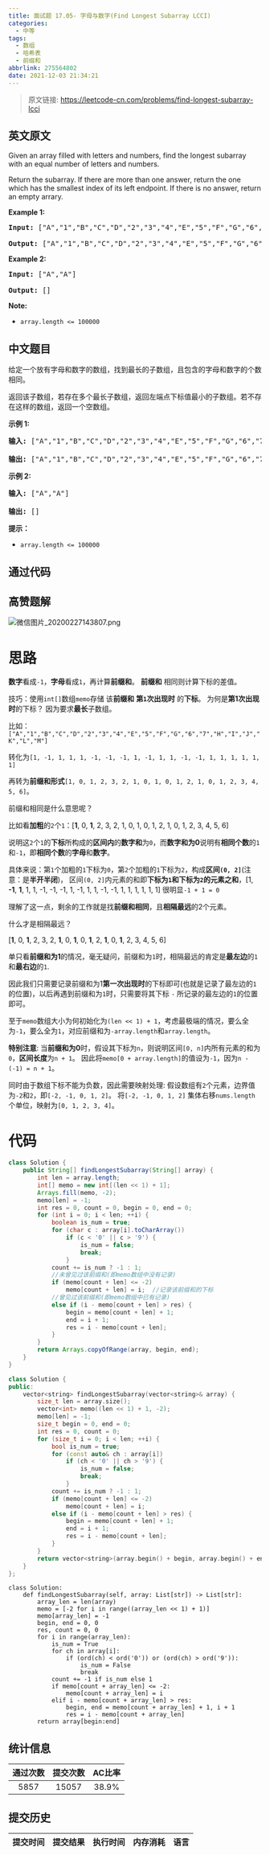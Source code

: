 ```yaml
---
title: 面试题 17.05- 字母与数字(Find Longest Subarray LCCI)
categories:
  - 中等
tags:
  - 数组
  - 哈希表
  - 前缀和
abbrlink: 275564802
date: 2021-12-03 21:34:21
---
```


> 原文链接: https://leetcode-cn.com/problems/find-longest-subarray-lcci


## 英文原文
<div><p>Given an array filled with letters and numbers, find the longest subarray with an equal number of letters and numbers.</p>

<p>Return the subarray. If there are more than one answer, return the one which has the smallest&nbsp;index of its left endpoint. If there is no answer, return an empty arrary.</p>

<p><strong>Example 1:</strong></p>

<pre>
<strong>Input: </strong>[&quot;A&quot;,&quot;1&quot;,&quot;B&quot;,&quot;C&quot;,&quot;D&quot;,&quot;2&quot;,&quot;3&quot;,&quot;4&quot;,&quot;E&quot;,&quot;5&quot;,&quot;F&quot;,&quot;G&quot;,&quot;6&quot;,&quot;7&quot;,&quot;H&quot;,&quot;I&quot;,&quot;J&quot;,&quot;K&quot;,&quot;L&quot;,&quot;M&quot;]

<strong>Output: </strong>[&quot;A&quot;,&quot;1&quot;,&quot;B&quot;,&quot;C&quot;,&quot;D&quot;,&quot;2&quot;,&quot;3&quot;,&quot;4&quot;,&quot;E&quot;,&quot;5&quot;,&quot;F&quot;,&quot;G&quot;,&quot;6&quot;,&quot;7&quot;]
</pre>

<p><strong>Example 2:</strong></p>

<pre>
<strong>Input: </strong>[&quot;A&quot;,&quot;A&quot;]

<strong>Output: </strong>[]
</pre>

<p><strong>Note: </strong></p>

<ul>
	<li><code>array.length &lt;= 100000</code></li>
</ul>
</div>

## 中文题目
<div><p>给定一个放有字母和数字的数组，找到最长的子数组，且包含的字母和数字的个数相同。</p>

<p>返回该子数组，若存在多个最长子数组，返回左端点下标值最小的子数组。若不存在这样的数组，返回一个空数组。</p>

<p><strong>示例 1:</strong></p>

<pre>
<strong>输入: </strong>["A","1","B","C","D","2","3","4","E","5","F","G","6","7","H","I","J","K","L","M"]

<strong>输出: </strong>["A","1","B","C","D","2","3","4","E","5","F","G","6","7"]
</pre>

<p><strong>示例 2:</strong></p>

<pre>
<strong>输入: </strong>["A","A"]

<strong>输出: </strong>[]
</pre>

<p><strong>提示：</strong></p>

<ul>
	<li><code>array.length <= 100000</code></li>
</ul>
</div>

## 通过代码
<RecoDemo>
</RecoDemo>


## 高赞题解
![微信图片_20200227143807.png](../images/find-longest-subarray-lcci-0.png)


# 思路
**数字**看成`-1`，**字母**看成`1`，再计算**前缀和**。
**前缀和**  相同则计算下标的差值。

技巧：使用`int[]`数组`memo`存储 该**前缀和** **第`1`次出现时** 的**下标**。
为何是**第1次出现时**的下标？
因为要求**最长**子数组。

比如：
`["A","1","B","C","D","2","3","4","E","5","F","G","6","7","H","I","J","K","L","M"]`

转化为`[1, -1, 1, 1, 1, -1, -1, -1, 1, -1, 1, 1, -1, -1, 1, 1, 1, 1, 1, 1]`

再转为**前缀和形式**`[1, 0, 1, 2, 3, 2, 1, 0, 1, 0, 1, 2, 1, 0, 1, 2, 3, 4, 5, 6]`。


前缀和相同是什么意思呢？

比如看**加粗**的`2`个`1`：[**1**, 0, **1**, 2, 3, 2, 1, 0, 1, 0, 1, 2, 1, 0, 1, 2, 3, 4, 5, 6]

说明这`2`个`1`的**下标**所构成的**区间内**的**数字和**为`0`，而**数字和为0**说明有**相同个数**的`1`和`-1`，即**相同个数**的**字母**和**数字**。

具体来说：第`1`个加粗的`1`下标为`0`，第`2`个加粗的`1`下标为`2`，构成**区间`(0, 2]`**(注意：是**半开半闭**)，
区间`(0, 2]`内元素的和即**下标为`1`**和**下标为`2`**的**元素之和**，[1, **-1**, **1**, 1, 1, -1, -1, -1, 1, -1, 1, 1, -1, -1, 1, 1, 1, 1, 1, 1]
很明显`-1 + 1 = 0`

理解了这一点，剩余的工作就是找**前缀和相同**，且**相隔最远**的2个元素。

什么才是相隔最远？

[**1**, 0, **1**, 2, 3, 2, **1**, 0, **1**, 0, **1**, 2, **1**, 0, **1**, 2, 3, 4, 5, 6]

单只看**前缀和为1**的情况，毫无疑问，前缀和为`1`时，相隔最远的肯定是**最左边**的`1`和**最右边**的`1`.

因此我们只需要记录前缀和为1**第一次出现时**的下标即可(也就是记录了最左边的`1`的位置)，以后再遇到前缀和为`1`时，只需要将其下标 `-` 所记录的最左边的`1`的位置 即可。

至于`memo`数组大小为何初始化为`(len << 1) + 1`，考虑最极端的情况，要么全为`-1`，要么全为`1`，对应前缀和为`-array.length`和`array.length`。

**特别注意**: 
当**前缀和为0**时，假设其下标为`n`，则说明区间`[0, n]`内所有元素的和为`0`，**区间长度**为`n + 1`。
因此将`memo[0 + array.length]`的值设为`-1`，因为`n - (-1) = n + 1`。

同时由于数组下标不能为负数，因此需要映射处理:
假设数组有`2`个元素，边界值为`-2`和`2`，即`[-2, -1, 0, 1, 2]`。
将`[-2, -1, 0, 1, 2]` 集体右移`nums.length`个单位，映射为`[0, 1, 2, 3, 4]`。

# 代码
```java [-java代码]
class Solution {
    public String[] findLongestSubarray(String[] array) {
        int len = array.length;
        int[] memo = new int[(len << 1) + 1];
        Arrays.fill(memo, -2);
        memo[len] = -1;
        int res = 0, count = 0, begin = 0, end = 0;
        for (int i = 0; i < len; ++i) {
            boolean is_num = true;
            for (char c : array[i].toCharArray())
                if (c < '0' || c > '9') {
                    is_num = false;
                    break;
                }
            count += is_num ? -1 : 1;
            //未曾见过该前缀和(即memo数组中没有记录)
            if (memo[count + len] <= -2) 
                memo[count + len] = i;  //记录该前缀和的下标
            //曾见过该前缀和(即memo数组中已有记录)
            else if (i - memo[count + len] > res) {
                begin = memo[count + len] + 1;
                end = i + 1;
                res = i - memo[count + len];
            }
        }
        return Arrays.copyOfRange(array, begin, end);
    }
}
```
```c++ [-c++代码]
class Solution {
public:
    vector<string> findLongestSubarray(vector<string>& array) {
        size_t len = array.size();
        vector<int> memo((len << 1) + 1, -2);
        memo[len] = -1;
        size_t begin = 0, end = 0;
        int res = 0, count = 0;
        for (size_t i = 0; i < len; ++i) {
            bool is_num = true;
            for (const auto& ch : array[i])
                if (ch < '0' || ch > '9') {
                    is_num = false;
                    break;
                }
            count += is_num ? -1 : 1;
            if (memo[count + len] <= -2) 
                memo[count + len] = i;
            else if (i - memo[count + len] > res) {
                begin = memo[count + len] + 1;
                end = i + 1;
                res = i - memo[count + len];
            }
        }
        return vector<string>(array.begin() + begin, array.begin() + end);
    }
};
```
```python3 [-python3代码]
class Solution:
    def findLongestSubarray(self, array: List[str]) -> List[str]:
        array_len = len(array)
        memo = [-2 for i in range((array_len << 1) + 1)]
        memo[array_len] = -1
        begin, end = 0, 0
        res, count = 0, 0
        for i in range(array_len):
            is_num = True
            for ch in array[i]:
                if (ord(ch) < ord('0')) or (ord(ch) > ord('9')):
                    is_num = False
                    break
            count += -1 if is_num else 1
            if memo[count + array_len] <= -2:
                memo[count + array_len] = i
            elif i - memo[count + array_len] > res:
                begin, end = memo[count + array_len] + 1, i + 1
                res = i - memo[count + array_len]
        return array[begin:end]
```


## 统计信息
| 通过次数 | 提交次数 | AC比率 |
| :------: | :------: | :------: |
|    5857    |    15057    |   38.9%   |

## 提交历史
| 提交时间 | 提交结果 | 执行时间 |  内存消耗  | 语言 |
| :------: | :------: | :------: | :--------: | :--------: |
